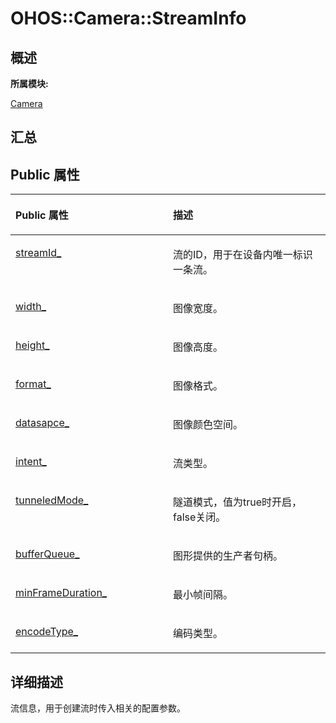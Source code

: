 # OHOS::Camera::StreamInfo<a name="ZH-CN_TOPIC_0000001290561204"></a>

## **概述**<a name="section1892503179083932"></a>

**所属模块:**

[Camera](_camera.md)

## **汇总**<a name="section768715899083932"></a>

## Public 属性<a name="pub-attribs"></a>

<a name="table468747330083932"></a>
<table><thead align="left"><tr id="row1461915383083932"><th class="cellrowborder" valign="top" width="50%" id="mcps1.1.3.1.1"><p id="p1371273595083932"><a name="p1371273595083932"></a><a name="p1371273595083932"></a>Public 属性</p>
</th>
<th class="cellrowborder" valign="top" width="50%" id="mcps1.1.3.1.2"><p id="p914974566083932"><a name="p914974566083932"></a><a name="p914974566083932"></a>描述</p>
</th>
</tr>
</thead>
<tbody><tr id="row678233196083932"><td class="cellrowborder" valign="top" width="50%" headers="mcps1.1.3.1.1 "><p id="p1423165009083932"><a name="p1423165009083932"></a><a name="p1423165009083932"></a><a href="_camera.md#ga1089ac7f52e34345be702a4bb4c85d38">streamId_</a></p>
</td>
<td class="cellrowborder" valign="top" width="50%" headers="mcps1.1.3.1.2 "><p id="entry1528500127083932p0"><a name="entry1528500127083932p0"></a><a name="entry1528500127083932p0"></a>流的ID，用于在设备内唯一标识一条流。</p>
</td>
</tr>
<tr id="row296795107083932"><td class="cellrowborder" valign="top" width="50%" headers="mcps1.1.3.1.1 "><p id="p545657103083932"><a name="p545657103083932"></a><a name="p545657103083932"></a><a href="_camera.md#ga92dbc0abb2c760b1f8b6ec063bfffcd9">width_</a></p>
</td>
<td class="cellrowborder" valign="top" width="50%" headers="mcps1.1.3.1.2 "><p id="entry714885388083932p0"><a name="entry714885388083932p0"></a><a name="entry714885388083932p0"></a>图像宽度。</p>
</td>
</tr>
<tr id="row981609273083932"><td class="cellrowborder" valign="top" width="50%" headers="mcps1.1.3.1.1 "><p id="p1886535634083932"><a name="p1886535634083932"></a><a name="p1886535634083932"></a><a href="_camera.md#gab9a2907e1c21f2c8218ede013407d5ec">height_</a></p>
</td>
<td class="cellrowborder" valign="top" width="50%" headers="mcps1.1.3.1.2 "><p id="entry2026413246083932p0"><a name="entry2026413246083932p0"></a><a name="entry2026413246083932p0"></a>图像高度。</p>
</td>
</tr>
<tr id="row421896410083932"><td class="cellrowborder" valign="top" width="50%" headers="mcps1.1.3.1.1 "><p id="p864100434083932"><a name="p864100434083932"></a><a name="p864100434083932"></a><a href="_camera.md#gaebd456528d152ee36557253b79153bea">format_</a></p>
</td>
<td class="cellrowborder" valign="top" width="50%" headers="mcps1.1.3.1.2 "><p id="entry2110981741083932p0"><a name="entry2110981741083932p0"></a><a name="entry2110981741083932p0"></a>图像格式。</p>
</td>
</tr>
<tr id="row1198139957083932"><td class="cellrowborder" valign="top" width="50%" headers="mcps1.1.3.1.1 "><p id="p1239526651083932"><a name="p1239526651083932"></a><a name="p1239526651083932"></a><a href="_camera.md#gaa37b41817162eb97c6020bd19d9b2409">datasapce_</a></p>
</td>
<td class="cellrowborder" valign="top" width="50%" headers="mcps1.1.3.1.2 "><p id="entry1053986283083932p0"><a name="entry1053986283083932p0"></a><a name="entry1053986283083932p0"></a>图像颜色空间。</p>
</td>
</tr>
<tr id="row2056284350083932"><td class="cellrowborder" valign="top" width="50%" headers="mcps1.1.3.1.1 "><p id="p27771223083932"><a name="p27771223083932"></a><a name="p27771223083932"></a><a href="_camera.md#ga7bde9a7e5f2d2c59f4e210782bf7f008">intent_</a></p>
</td>
<td class="cellrowborder" valign="top" width="50%" headers="mcps1.1.3.1.2 "><p id="p828183695083931"><a name="p828183695083931"></a><a name="p828183695083931"></a>流类型。</p>
</td>
</tr>
<tr id="row609346677083932"><td class="cellrowborder" valign="top" width="50%" headers="mcps1.1.3.1.1 "><p id="p1059346359083932"><a name="p1059346359083932"></a><a name="p1059346359083932"></a><a href="_camera.md#ga674e0bd0cf516ca46f76bb8ef8b05d75">tunneledMode_</a></p>
</td>
<td class="cellrowborder" valign="top" width="50%" headers="mcps1.1.3.1.2 "><p id="p1665848831083931"><a name="p1665848831083931"></a><a name="p1665848831083931"></a>隧道模式，值为true时开启，false关闭。</p>
</td>
</tr>
<tr id="row735830842083932"><td class="cellrowborder" valign="top" width="50%" headers="mcps1.1.3.1.1 "><p id="p1236067504083932"><a name="p1236067504083932"></a><a name="p1236067504083932"></a><a href="_camera.md#ga99159e868ae5cbdb481c632b2d2b6cea">bufferQueue_</a></p>
</td>
<td class="cellrowborder" valign="top" width="50%" headers="mcps1.1.3.1.2 "><p id="entry267673710083932p0"><a name="entry267673710083932p0"></a><a name="entry267673710083932p0"></a>图形提供的生产者句柄。</p>
</td>
</tr>
<tr id="row559127620083932"><td class="cellrowborder" valign="top" width="50%" headers="mcps1.1.3.1.1 "><p id="p1655553204083932"><a name="p1655553204083932"></a><a name="p1655553204083932"></a><a href="_camera.md#gaf939bbf9d30f735b8164c23553fccf9e">minFrameDuration_</a></p>
</td>
<td class="cellrowborder" valign="top" width="50%" headers="mcps1.1.3.1.2 "><p id="entry1345576040083932p0"><a name="entry1345576040083932p0"></a><a name="entry1345576040083932p0"></a>最小帧间隔。</p>
</td>
</tr>
<tr id="row1609863878083932"><td class="cellrowborder" valign="top" width="50%" headers="mcps1.1.3.1.1 "><p id="p42210514083932"><a name="p42210514083932"></a><a name="p42210514083932"></a><a href="_camera.md#ga2319c28d22981a24a5b28906673cac4d">encodeType_</a></p>
</td>
<td class="cellrowborder" valign="top" width="50%" headers="mcps1.1.3.1.2 "><p id="entry118589909083932p0"><a name="entry118589909083932p0"></a><a name="entry118589909083932p0"></a>编码类型。</p>
</td>
</tr>
</tbody>
</table>

## **详细描述**<a name="section929081719083932"></a>

流信息，用于创建流时传入相关的配置参数。

